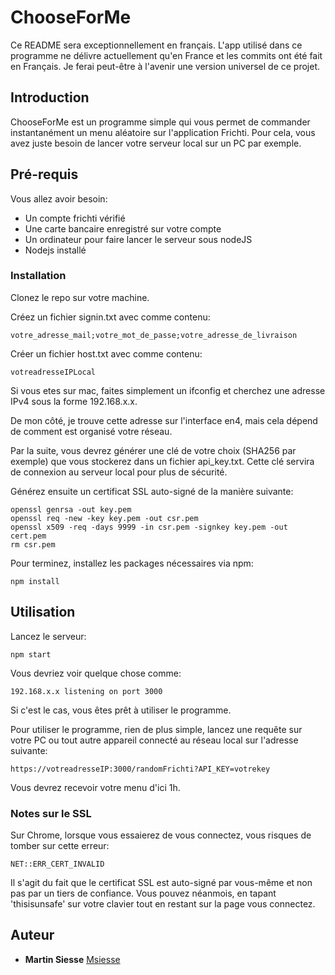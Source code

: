 # ChooseForMe

Ce README sera exceptionnellement en français. L'app utilisé dans ce programme ne délivre actuellement qu'en France et les commits ont été fait en Français.
Je ferai peut-être à l'avenir une version universel de ce projet.

## Introduction

ChooseForMe est un programme simple qui vous permet de commander instantanément un menu aléatoire sur l'application Frichti. Pour cela, vous avez juste besoin de
lancer votre serveur local sur un PC par exemple.

## Pré-requis

Vous allez avoir besoin:
- Un compte frichti vérifié
- Une carte bancaire enregistré sur votre compte
- Un ordinateur pour faire lancer le serveur sous nodeJS
- Nodejs installé

### Installation

Clonez le repo sur votre machine.

Créez un fichier signin.txt avec comme contenu:

```
votre_adresse_mail;votre_mot_de_passe;votre_adresse_de_livraison
```

Créer un fichier host.txt avec comme contenu:

```
votreadresseIPLocal
```

Si vous etes sur mac, faites simplement un ifconfig et cherchez une adresse IPv4 sous la forme 192.168.x.x.

De mon côté, je trouve cette adresse sur l'interface en4, mais cela dépend de comment est organisé votre réseau.

Par la suite, vous devrez générer une clé de votre choix (SHA256 par exemple) que vous stockerez dans un fichier api_key.txt. Cette clé servira de connexion au serveur local pour plus de sécurité.

Générez ensuite un certificat SSL auto-signé de la manière suivante:
```
openssl genrsa -out key.pem
openssl req -new -key key.pem -out csr.pem
openssl x509 -req -days 9999 -in csr.pem -signkey key.pem -out cert.pem
rm csr.pem
```

Pour terminez, installez les packages nécessaires via npm:
```
npm install
```


## Utilisation

Lancez le serveur:
```
npm start
```

Vous devriez voir quelque chose comme:
```
192.168.x.x listening on port 3000
```

Si c'est le cas, vous êtes prêt à utiliser le programme.

Pour utiliser le programme, rien de plus simple, lancez une requête sur votre PC ou tout autre appareil connecté au réseau local sur l'adresse suivante:
```
https://votreadresseIP:3000/randomFrichti?API_KEY=votrekey
```

Vous devrez recevoir votre menu d'ici 1h.

### Notes sur le SSL

Sur Chrome, lorsque vous essaierez de vous connectez, vous risques de tomber sur cette erreur:
```
NET::ERR_CERT_INVALID
```

Il s'agit du fait que le certificat SSL est auto-signé par vous-même et non pas par un tiers de confiance. Vous pouvez néanmois, en tapant 'thisisunsafe' sur votre clavier tout en restant sur la page vous connectez.

## Auteur
* **Martin Siesse** [Msiesse](https://github.com/msiesse)
